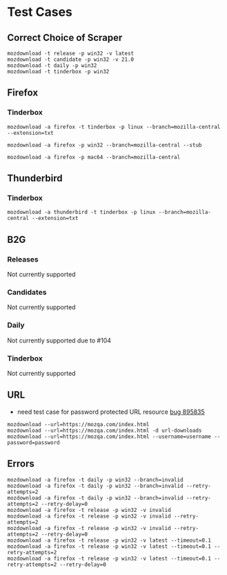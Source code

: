 # Test Cases

## Correct Choice of Scraper
```
mozdownload -t release -p win32 -v latest
mozdownload -t candidate -p win32 -v 21.0
mozdownload -t daily -p win32
mozdownload -t tinderbox -p win32
```

## Firefox

### Tinderbox

```
mozdownload -a firefox -t tinderbox -p linux --branch=mozilla-central --extension=txt
```
<!-- Issue #180 -->
```
mozdownload -a firefox -p win32 --branch=mozilla-central --stub
```
<!-- Issue #144 -->
```
mozdownload -a firefox -p mac64 --branch=mozilla-central
```

## Thunderbird

### Tinderbox

```
mozdownload -a thunderbird -t tinderbox -p linux --branch=mozilla-central --extension=txt
```

## B2G

### Releases
Not currently supported

### Candidates
Not currently supported

### Daily
Not currently supported due to #104

<!--
```
mozdownload -a b2g -t daily -p linux --branch=mozilla-central
mozdownload -a b2g -t daily -p linux64 --branch=mozilla-central
mozdownload -a b2g -t daily -p mac64 --branch=mozilla-central
mozdownload -a b2g -t daily -p win32 --branch=mozilla-central
mozdownload -a b2g -t daily -p win32 --branch=mozilla-central -d b2g-daily-builds
mozdownload -a b2g -t daily -p win32 --branch=mozilla-central -l en-US
mozdownload -a b2g -t daily -p win32 --branch=mozilla-central --date=2013-07-02
mozdownload -a b2g -t daily -p win32 --branch=mozilla-central --date=2013-07-02 --build-number=1
mozdownload -a b2g -t daily -p win32 --branch=mozilla-central --build-id=20130702031336
```
-->

### Tinderbox
Not currently supported

## URL
* need test case for password protected URL resource [bug 895835](https://bugzilla.mozilla.org/show_bug.cgi?id=895835)

```
mozdownload --url=https://mozqa.com/index.html
mozdownload --url=https://mozqa.com/index.html -d url-downloads
mozdownload --url=https://mozqa.com/index.html --username=username --password=password
```

## Errors
```
mozdownload -a firefox -t daily -p win32 --branch=invalid
mozdownload -a firefox -t daily -p win32 --branch=invalid --retry-attempts=2
mozdownload -a firefox -t daily -p win32 --branch=invalid --retry-attempts=2 --retry-delay=0
mozdownload -a firefox -t release -p win32 -v invalid
mozdownload -a firefox -t release -p win32 -v invalid --retry-attempts=2
mozdownload -a firefox -t release -p win32 -v invalid --retry-attempts=2 --retry-delay=0
mozdownload -a firefox -t release -p win32 -v latest --timeout=0.1
mozdownload -a firefox -t release -p win32 -v latest --timeout=0.1 --retry-attempts=2
mozdownload -a firefox -t release -p win32 -v latest --timeout=0.1 --retry-attempts=2 --retry-delay=0
```
